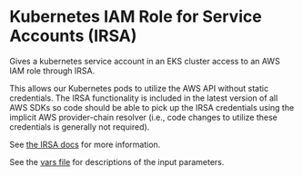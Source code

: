 # Kubernetes IAM Role for Service Accounts (IRSA)

Gives a kubernetes service account in an EKS cluster access to an AWS IAM role through IRSA.

This allows our Kubernetes pods to utilize the AWS API without static credentials. The IRSA functionality
is included in the latest version of all AWS SDKs so code should be able to pick up the IRSA credentials
using the implicit AWS provider-chain resolver (i.e., code changes to utilize these credentials is generally not required).

See [the IRSA docs](https://docs.aws.amazon.com/eks/latest/userguide/iam-roles-for-service-accounts.html) for more information.

See the [vars file](./vars.tf) for descriptions of the input parameters.